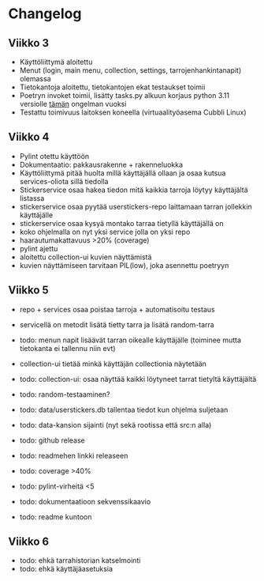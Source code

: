 # Changelog

## Viikko 3

- Käyttöliittymä aloitettu
- Menut (login, main menu, collection, settings, tarrojenhankintanapit) olemassa
- Tietokantoja aloitettu, tietokantojen ekat testaukset toimii
- Poetryn invoket toimii, lisätty tasks.py alkuun korjaus python 3.11 versiolle [tämän](https://github.com/pyinvoke/invoke/issues/833) ongelman vuoksi 
- Testattu toimivuus laitoksen koneella (virtuaalityöasema Cubbli Linux)

## Viikko 4
- Pylint otettu käyttöön
- Dokumentaatio: pakkausrakenne + rakenneluokka
- Käyttöliittymä pitää huolta millä käyttäjällä ollaan ja osaa kutsua services-oliota sillä tiedolla
- Stickerservice osaa hakea tiedon mitä kaikkia tarroja löytyy käyttäjältä listassa 
- stickerservice osaa pyytää userstickers-repo laittamaan tarran jollekkin käyttäjälle
- stickerservice osaa kysyä montako tarraa tietyllä käyttäjällä on
- koko ohjelmalla on nyt yksi service jolla on yksi repo
- haarautumakattavuus >20% (coverage) 
- pylint ajettu
- aloitettu collection-ui kuvien näyttämistä
- kuvien näyttämiseen tarvitaan PIL(low), joka asennettu poetryyn

## Viikko 5
- repo + services osaa poistaa tarroja + automatisoitu testaus
- servicellä on metodit lisätä tietty tarra ja lisätä random-tarra
- todo: menun napit lisäävät tarran oikealle käyttäjälle (toiminee mutta tietokanta ei tallennu niin evt)
- collection-ui tietää minkä käyttäjän collectionia näytetään
- todo: collection-ui: osaa näyttää kaikki löytyneet tarrat tietyltä käyttäjältä
- todo: random-testaaminen?

- todo: data/userstickers.db tallentaa tiedot kun ohjelma suljetaan
- todo: data-kansion sijainti (nyt sekä rootissa että src:n alla)

- todo: github release
- todo: readmehen linkki releaseen
- todo: coverage >40%
- todo: pylint-virheitä <5
- todo: dokumentaatioon sekvenssikaavio
- todo: readme kuntoon

## Viikko 6
- todo: ehkä tarrahistorian katselmointi
- todo: ehkä käyttäjäasetuksia
